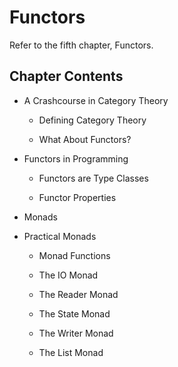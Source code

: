 # Functors

Refer to the fifth chapter, Functors.

## Chapter Contents

- A Crashcourse in Category Theory

  - Defining Category Theory

  - What About Functors?

- Functors in Programming

  - Functors are Type Classes

  - Functor Properties

- Monads

- Practical Monads

  - Monad Functions

  - The IO Monad

  - The Reader Monad

  - The State Monad

  - The Writer Monad

  - The List Monad
